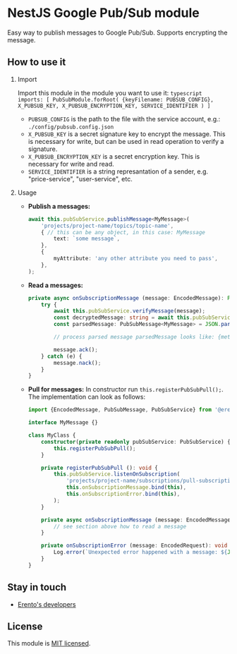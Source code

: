 # NestJS Google Pub/Sub module

Easy way to publish messages to Google Pub/Sub. Supports encrypting the message.

## How to use it
1. Import

    Import this module in the module you want to use it:
        ```typescript
        imports: [
            PubSubModule.forRoot(
                {keyFilename: PUBSUB_CONFIG},
                X_PUBSUB_KEY,
                X_PUBSUB_ENCRYPTION_KEY,
                SERVICE_IDENTIFIER
            )
        ]
        ```    
    
    - `PUBSUB_CONFIG` is the path to the file with the service account, e.g.: `./config/pubsub.config.json`
    - `X_PUBSUB_KEY` is a secret signature key to encrypt the message. This is necessary for write, but can be used in read operation to verify a signature. 
    - `X_PUBSUB_ENCRYPTION_KEY` is a secret encryption key. This is necessary for write and read.
    - `SERVICE_IDENTIFIER` is a string represantation of a sender, e.g. "price-service", "user-service", etc.
    
2. Usage
    
    - **Publish a messages:**
        ```typescript
        await this.pubSubService.publishMessage<MyMessage>(
            'projects/project-name/topics/topic-name',
            { // this can be any object, in this case: MyMessage
                text: `some message`,
            },
            {
                myAttribute: 'any other attribute you need to pass',
            },
        );
        ```

    - **Read a messages:**
        ```typescript
        private async onSubscriptionMessage (message: EncodedMessage): Promise<void> {
            try {
                await this.pubSubService.verifyMessage(message);
                const decryptedMessage: string = await this.pubSubService.decryptMessage(message);
                const parsedMessage: PubSubMessage<MyMessage> = JSON.parse(decryptedMessage);

                // process parsed message parsedMessage looks like: {meta: object, payload: MyMessage}

                message.ack();
            } catch (e) {
                message.nack();
            }
        }
        ```

    - **Pull for messages:**
        In constructor run `this.registerPubSubPull();`. The implementation can look as follows:

        ```typescript
        import {EncodedMessage, PubSubMessage, PubSubService} from '@erento/nestjs-module-google-pubsub';
 
        interface MyMessage {}
  
        class MyClass {
            constructor(private readonly pubSubService: PubSubService) {
                this.registerPubSubPull();
            }

            private registerPubSubPull (): void {
                this.pubSubService.listenOnSubscription(
                    'projects/project-name/subscriptions/pull-subscription-name',
                    this.onSubscriptionMessage.bind(this),
                    this.onSubscriptionError.bind(this),
                );
            }

            private async onSubscriptionMessage (message: EncodedMessage): Promise<void> {
                // see section above how to read a message
            }

            private onSubscriptionError (message: EncodedRequest): void {
                Log.error(`Unexpected error happened with a message: ${JSON.stringify(message)}`);
            }
        }
        ```

## Stay in touch

* [Erento's developers](mailto:developers@erento.com) 

## License

This module is [MIT licensed](LICENSE.md).
